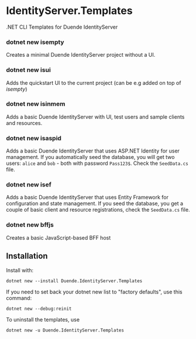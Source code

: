 # IdentityServer.Templates
.NET CLI Templates for Duende IdentityServer

### dotnet new isempty
Creates a minimal Duende IdentityServer project without a UI.

### dotnet new isui
Adds the quickstart UI to the current project (can be e.g added on top of *isempty*)

### dotnet new isinmem
Adds a basic Duende IdentityServer with UI, test users and sample clients and resources.

### dotnet new isaspid
Adds a basic Duende IdentityServer that uses ASP.NET Identity for user management. If you automatically seed the database, you will get two users: `alice` and `bob` - both with password `Pass123$`. Check the `SeedData.cs` file.

### dotnet new isef
Adds a basic Duende IdentityServer that uses Entity Framework for configuration and state management. If you seed the database, you get a couple of basic client and resource registrations, check the `SeedData.cs` file.

### dotnet new bffjs
Creates a basic JavaScript-based BFF host

## Installation 

Install with:

`dotnet new --install Duende.IdentityServer.Templates`

If you need to set back your dotnet new list to "factory defaults", use this command:

`dotnet new --debug:reinit`

To uninstall the templates, use 

`dotnet new -u Duende.IdentityServer.Templates`


